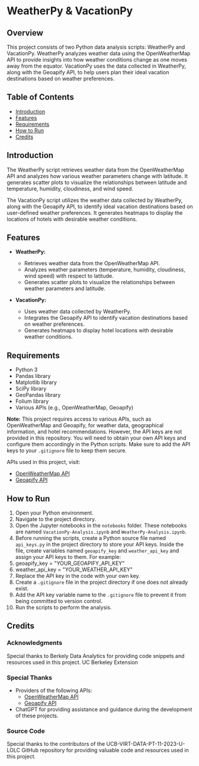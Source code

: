 # WeatherPy & VacationPy

## Overview
This project consists of two Python data analysis scripts: WeatherPy and VacationPy. WeatherPy analyzes weather data using the OpenWeatherMap API to provide insights into how weather conditions change as one moves away from the equator. VacationPy uses the data collected in WeatherPy, along with the Geoapify API, to help users plan their ideal vacation destinations based on weather preferences.

## Table of Contents
- [Introduction](#introduction)
- [Features](#features)
- [Requirements](#requirements)
- [How to Run](#how-to-run)
- [Credits](#credits)

## Introduction
The WeatherPy script retrieves weather data from the OpenWeatherMap API and analyzes how various weather parameters change with latitude. It generates scatter plots to visualize the relationships between latitude and temperature, humidity, cloudiness, and wind speed.

The VacationPy script utilizes the weather data collected by WeatherPy, along with the Geoapify API, to identify ideal vacation destinations based on user-defined weather preferences. It generates heatmaps to display the locations of hotels with desirable weather conditions.

## Features
- **WeatherPy:**
  - Retrieves weather data from the OpenWeatherMap API.
  - Analyzes weather parameters (temperature, humidity, cloudiness, wind speed) with respect to latitude.
  - Generates scatter plots to visualize the relationships between weather parameters and latitude.

- **VacationPy:**
  - Uses weather data collected by WeatherPy.
  - Integrates the Geoapify API to identify vacation destinations based on weather preferences.
  - Generates heatmaps to display hotel locations with desirable weather conditions.

## Requirements
- Python 3
- Pandas library
- Matplotlib library
- SciPy library
- GeoPandas library
- Folium library
- Various APIs (e.g., OpenWeatherMap, Geoapify)

**Note:** This project requires access to various APIs, such as OpenWeatherMap and Geoapify, for weather data, geographical information, and hotel recommendations. However, the API keys are not provided in this repository. You will need to obtain your own API keys and configure them accordingly in the Python scripts. Make sure to add the API keys to your `.gitignore` file to keep them secure.

APIs used in this project, visit:
- [OpenWeatherMap API](https://openweathermap.org/)
- [Geoapify API](https://www.geoapify.com/)

## How to Run
1. Open your Python environment.
2. Navigate to the project directory.
3. Open the Jupyter notebooks in the `notebooks` folder. These notebooks are named `VacationPy-Analysis.ipynb` and `WeatherPy-Analysis.ipynb`.
4. Before running the scripts, create a Python source file named `api_keys.py` in the project directory to store your API keys. Inside the file, create variables named `geoapify_key` and `weather_api_key` and assign your API keys to them. For example:
  1. geoapify_key = "YOUR_GEOAPIFY_API_KEY"
  2. weather_api_key = "YOUR_WEATHER_API_KEY"
5. Replace the API key in the code with your own key.
6. Create a `.gitignore` file in the project directory if one does not already exist.
7. Add the API key variable name to the `.gitignore` file to prevent it from being committed to version control.
8. Run the scripts to perform the analysis.


## Credits

### Acknowledgments
Special thanks to Berkely Data Analytics for providing code snippets and resources used in this project. UC Berkeley Extension

### Special Thanks
- Providers of the following APIs:
  - [OpenWeatherMap API](https://openweathermap.org/)
  - [Geoapify API](https://www.geoapify.com/)
- ChatGPT for providing assistance and guidance during the development of these projects.

### Source Code
Special thanks to the contributors of the UCB-VIRT-DATA-PT-11-2023-U-LOLC GitHub repository for providing valuable code and resources used in this project.
